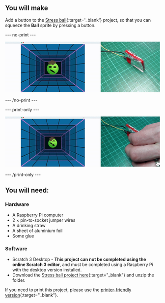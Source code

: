 ## You will make

Add a button to the [Stress ball](https://projects.raspberrypi.org/en/projects/stress-ball){:target='_blank'} project, so that you can squeeze the **Ball** sprite by pressing a button.

  
--- no-print ---

![Animation of a homemade button being squeezed, which causes a sprite to change in Scratch.](images/simple-scratch-game-controller.gif)

--- /no-print ---

--- print-only ---

![A homemade button being squeezed, which causes a sprite to change in Scratch.](images/simple-scratch-game-controller.png)

--- /print-only ---

## You will need:

### Hardware

+ A Raspberry Pi computer
+ 2 × pin-to-socket jumper wires
+ A drinking straw
+ A sheet of aluminium foil
+ Some glue

### Software

+ Scratch 3 Desktop - **This project can not be completed using the online Scratch 3 editor**, and must be completed using a Raspberry Pi with the desktop version installed.
+ Download the [Stress ball project here](http://rpf.io/p/en/stress-ball-get){:target="_blank"} and unzip the folder.

If you need to print this project, please use the [printer-friendly version](https://projects.raspberrypi.org/en/projects/rpi-stress-buster-with-scratch/print){:target="_blank"}.